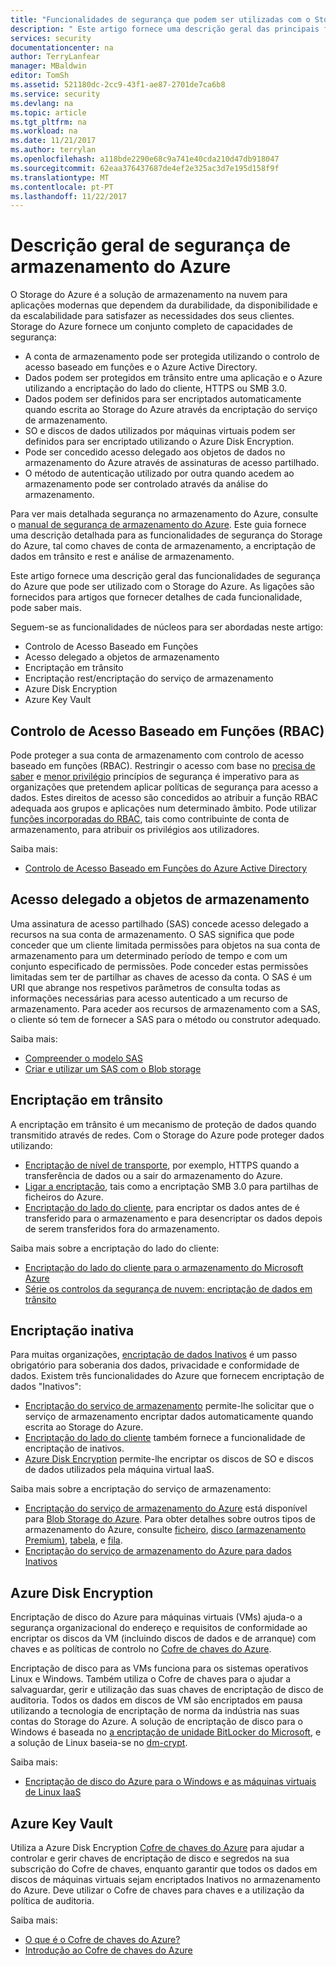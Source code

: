```yaml
---
title: "Funcionalidades de segurança que podem ser utilizadas com o Storage do Azure | Microsoft Docs"
description: " Este artigo fornece uma descrição geral das principais funcionalidades de segurança do Azure que podem ser utilizadas com o Storage do Azure. "
services: security
documentationcenter: na
author: TerryLanfear
manager: MBaldwin
editor: TomSh
ms.assetid: 521180dc-2cc9-43f1-ae87-2701de7ca6b8
ms.service: security
ms.devlang: na
ms.topic: article
ms.tgt_pltfrm: na
ms.workload: na
ms.date: 11/21/2017
ms.author: terrylan
ms.openlocfilehash: a118bde2290e68c9a741e40cda210d47db918047
ms.sourcegitcommit: 62eaa376437687de4ef2e325ac3d7e195d158f9f
ms.translationtype: MT
ms.contentlocale: pt-PT
ms.lasthandoff: 11/22/2017
---
```

# <a name="azure-storage-security-overview"></a>Descrição geral de segurança de armazenamento do Azure
O Storage do Azure é a solução de armazenamento na nuvem para aplicações modernas que dependem da durabilidade, da disponibilidade e da escalabilidade para satisfazer as necessidades dos seus clientes. Storage do Azure fornece um conjunto completo de capacidades de segurança:

* A conta de armazenamento pode ser protegida utilizando o controlo de acesso baseado em funções e o Azure Active Directory.
* Dados podem ser protegidos em trânsito entre uma aplicação e o Azure utilizando a encriptação do lado do cliente, HTTPS ou SMB 3.0.
* Dados podem ser definidos para ser encriptados automaticamente quando escrita ao Storage do Azure através da encriptação do serviço de armazenamento.
* SO e discos de dados utilizados por máquinas virtuais podem ser definidos para ser encriptado utilizando o Azure Disk Encryption.
* Pode ser concedido acesso delegado aos objetos de dados no armazenamento do Azure através de assinaturas de acesso partilhado.
* O método de autenticação utilizado por outra quando acedem ao armazenamento pode ser controlado através da análise do armazenamento.

Para ver mais detalhada segurança no armazenamento do Azure, consulte o [manual de segurança de armazenamento do Azure](../storage/common/storage-security-guide.md). Este guia fornece uma descrição detalhada para as funcionalidades de segurança do Storage do Azure, tal como chaves de conta de armazenamento, a encriptação de dados em trânsito e rest e análise de armazenamento.

Este artigo fornece uma descrição geral das funcionalidades de segurança do Azure que pode ser utilizado com o Storage do Azure. As ligações são fornecidos para artigos que fornecer detalhes de cada funcionalidade, pode saber mais.

Seguem-se as funcionalidades de núcleos para ser abordadas neste artigo:

* Controlo de Acesso Baseado em Funções
* Acesso delegado a objetos de armazenamento
* Encriptação em trânsito
* Encriptação rest/encriptação do serviço de armazenamento
* Azure Disk Encryption
* Azure Key Vault

## <a name="role-based-access-control-rbac"></a>Controlo de Acesso Baseado em Funções (RBAC)
Pode proteger a sua conta de armazenamento com controlo de acesso baseado em funções (RBAC). Restringir o acesso com base no [precisa de saber](https://en.wikipedia.org/wiki/Need_to_know) e [menor privilégio](https://en.wikipedia.org/wiki/Principle_of_least_privilege) princípios de segurança é imperativo para as organizações que pretendem aplicar políticas de segurança para acesso a dados. Estes direitos de acesso são concedidos ao atribuir a função RBAC adequada aos grupos e aplicações num determinado âmbito. Pode utilizar [funções incorporadas do RBAC](../active-directory/role-based-access-built-in-roles.md), tais como contribuinte de conta de armazenamento, para atribuir os privilégios aos utilizadores.

Saiba mais:

* [Controlo de Acesso Baseado em Funções do Azure Active Directory](../active-directory/role-based-access-control-configure.md)

## <a name="delegated-access-to-storage-objects"></a>Acesso delegado a objetos de armazenamento
Uma assinatura de acesso partilhado (SAS) concede acesso delegado a recursos na sua conta de armazenamento. O SAS significa que pode conceder que um cliente limitada permissões para objetos na sua conta de armazenamento para um determinado período de tempo e com um conjunto especificado de permissões. Pode conceder estas permissões limitadas sem ter de partilhar as chaves de acesso da conta. O SAS é um URI que abrange nos respetivos parâmetros de consulta todas as informações necessárias para acesso autenticado a um recurso de armazenamento. Para aceder aos recursos de armazenamento com a SAS, o cliente só tem de fornecer a SAS para o método ou construtor adequado.

Saiba mais:

* [Compreender o modelo SAS](../storage/common/storage-dotnet-shared-access-signature-part-1.md)
* [Criar e utilizar um SAS com o Blob storage](../storage/blobs/storage-dotnet-shared-access-signature-part-2.md)

## <a name="encryption-in-transit"></a>Encriptação em trânsito
A encriptação em trânsito é um mecanismo de proteção de dados quando transmitido através de redes. Com o Storage do Azure pode proteger dados utilizando:

* [Encriptação de nível de transporte](../storage/common/storage-security-guide.md#encryption-in-transit), por exemplo, HTTPS quando a transferência de dados ou a sair do armazenamento do Azure.
* [Ligar a encriptação](../storage/common/storage-security-guide.md#using-encryption-during-transit-with-azure-file-shares), tais como a encriptação SMB 3.0 para partilhas de ficheiros do Azure.
* [Encriptação do lado do cliente](../storage/common/storage-security-guide.md#using-client-side-encryption-to-secure-data-that-you-send-to-storage), para encriptar os dados antes de é transferido para o armazenamento e para desencriptar os dados depois de serem transferidos fora do armazenamento.

Saiba mais sobre a encriptação do lado do cliente:

* [Encriptação do lado do cliente para o armazenamento do Microsoft Azure](https://blogs.msdn.microsoft.com/windowsazurestorage/2015/04/28/client-side-encryption-for-microsoft-azure-storage-preview/)
* [Série os controlos da segurança de nuvem: encriptação de dados em trânsito](http://blogs.microsoft.com/cybertrust/2015/08/10/cloud-security-controls-series-encrypting-data-in-transit/)

## <a name="encryption-at-rest"></a>Encriptação inativa
Para muitas organizações, [encriptação de dados Inativos](https://blogs.microsoft.com/cybertrust/2015/09/10/cloud-security-controls-series-encrypting-data-at-rest/) é um passo obrigatório para soberania dos dados, privacidade e conformidade de dados. Existem três funcionalidades do Azure que fornecem encriptação de dados "Inativos":

* [Encriptação do serviço de armazenamento](../storage/common/storage-security-guide.md#encryption-at-rest) permite-lhe solicitar que o serviço de armazenamento encriptar dados automaticamente quando escrita ao Storage do Azure.
* [Encriptação do lado do cliente](../storage/common/storage-security-guide.md#client-side-encryption) também fornece a funcionalidade de encriptação de inativos.
* [Azure Disk Encryption](../storage/common/storage-security-guide.md#using-azure-disk-encryption-to-encrypt-disks-used-by-your-virtual-machines) permite-lhe encriptar os discos de SO e discos de dados utilizados pela máquina virtual IaaS.

Saiba mais sobre a encriptação do serviço de armazenamento:

* [Encriptação do serviço de armazenamento do Azure](https://azure.microsoft.com/services/storage/) está disponível para [Blob Storage do Azure](https://azure.microsoft.com/services/storage/blobs/). Para obter detalhes sobre outros tipos de armazenamento do Azure, consulte [ficheiro](https://azure.microsoft.com/services/storage/files/), [disco (armazenamento Premium)](https://azure.microsoft.com/services/storage/premium-storage/), [tabela](https://azure.microsoft.com/services/storage/tables/), e [fila](https://azure.microsoft.com/services/storage/queues/).
* [Encriptação do serviço de armazenamento do Azure para dados Inativos](../storage/common/storage-service-encryption.md)

## <a name="azure-disk-encryption"></a>Azure Disk Encryption
Encriptação de disco do Azure para máquinas virtuais (VMs) ajuda-o a segurança organizacional do endereço e requisitos de conformidade ao encriptar os discos da VM (incluindo discos de dados e de arranque) com chaves e as políticas de controlo no [Cofre de chaves do Azure](https://azure.microsoft.com/services/key-vault/).

Encriptação de disco para as VMs funciona para os sistemas operativos Linux e Windows. Também utiliza o Cofre de chaves para o ajudar a salvaguardar, gerir e utilização das suas chaves de encriptação de disco de auditoria. Todos os dados em discos de VM são encriptados em pausa utilizando a tecnologia de encriptação de norma da indústria nas suas contas do Storage do Azure. A solução de encriptação de disco para o Windows é baseada no [a encriptação de unidade BitLocker do Microsoft](https://technet.microsoft.com/library/cc732774.aspx), e a solução de Linux baseia-se no [dm-crypt](https://en.wikipedia.org/wiki/Dm-crypt).

Saiba mais:

* [Encriptação de disco do Azure para o Windows e as máquinas virtuais de Linux IaaS](https://gallery.technet.microsoft.com/Azure-Disk-Encryption-for-a0018eb0)

## <a name="azure-key-vault"></a>Azure Key Vault
Utiliza a Azure Disk Encryption [Cofre de chaves do Azure](https://azure.microsoft.com/services/key-vault/) para ajudar a controlar e gerir chaves de encriptação de disco e segredos na sua subscrição do Cofre de chaves, enquanto garantir que todos os dados em discos de máquinas virtuais sejam encriptados Inativos no armazenamento do Azure. Deve utilizar o Cofre de chaves para chaves e a utilização da política de auditoria.

Saiba mais:

* [O que é o Cofre de chaves do Azure?](../key-vault/key-vault-whatis.md)
* [Introdução ao Cofre de chaves do Azure](../key-vault/key-vault-get-started.md)
